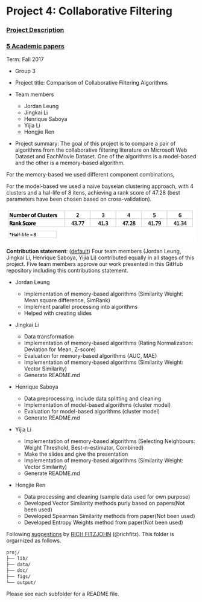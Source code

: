 # Project 4: Collaborative Filtering

### [Project Description](doc/project4_desc.md)
### [5 Academic papers](doc/Papers)
Term: Fall 2017

+ Group 3
+ Project title: Comparison of Collaborative Filtering Algorithms
+ Team members
	+ Jordan Leung
	+ Jingkai Li
	+ Henrique Saboya
	+ Yijia Li
	+ Hongjie Ren

+ Project summary: The goal of this project is to compare a pair of algorithms from the collaborative filtering literature on Microsoft Web Dataset and EachMovie Dataset. One of the algorithms is a model-based and the other is a memory-based algorithm.

For the memory-based we used different component combinations,

For the model-based we used a naive bayseian clustering approach, with 4 clusters and a hal-life of 8 itens, achieving a rank score of 47.28 (best parameters have been chosen based on cross-validation).

![image](figs/cluster-results.jpg)
	
**Contribution statement**: ([default](doc/a_note_on_contributions.md)) Four team members (Jordan Leung, Jingkai Li, Henrique Saboya, Yijia  Li) contributed equally in all stages of this project. Five team members approve our work presented in this GitHub repository including this contributions statement. 

+ Jordan Leung
        
	+ Implementation of memory-based algorithms (Similarity Weight: Mean square difference, SimRank)
	+ Implement parallel processing into algorithms
	+ Helped with creating slides
+ Jingkai Li          
                
	+ Data transformation
	+ Implementation of memory-based algorithms (Rating Normalization: Deviation for Mean, Z-score) 
	+ Evaluation for memory-based algorithms (AUC, MAE)
	+ Implementation of memory-based algorithms (Similarity Weight: Vector Similarity)
	+ Generate README.md
	
+ Henrique Saboya  
               
	+ Data preprocessing, include data splitting and cleaning  
	+ Implementation of model-based algorithms (cluster model) 
	+ Evaluation for model-based algorithms (cluster model)	
	+ Generate README.md
+ Yijia  Li
        
	+ Implementation of memory-based algorithms (Selecting Neighbours: Weight Threshold, Best-n-estimator, Combined)
	+ Make the slides and give the presentation
	+ Implementation of memory-based algorithms (Similarity Weight: Vector Similarity)
	+ Generate README.md

+ Hongjie Ren
	
	+ Data processing and cleaning (sample data used for own purpose)
	+ Developed Vector Similarity methods purly based on papers(Not been used)
	+ Developed Spearman Similarity methods from paper(Not been used)
	+ Developed Entropy Weights method from paper(Not been used)

Following [suggestions](http://nicercode.github.io/blog/2013-04-05-projects/) by [RICH FITZJOHN](http://nicercode.github.io/about/#Team) (@richfitz). This folder is orgarnized as follows.

```
proj/
├── lib/
├── data/
├── doc/
├── figs/
└── output/
```

Please see each subfolder for a README file.
